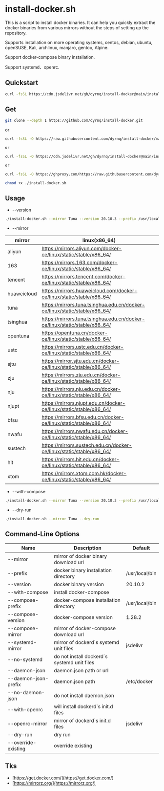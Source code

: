 # install-docker.sh

This is a script to install docker binaries. It can help you quickly extract the docker binaries from various mirrors without the steps of setting up the repository.

Supports installation on more operating systems, centos, debian, ubuntu, openSUSE, Kali, archlinux, manjaro, gentoo, Alpine.

Support docker-compose binary installation.

Support systemd、openrc.

## Quickstart

```bash
curl -fsSL https://cdn.jsdelivr.net/gh/dyrnq/install-docker@main/install-docker.sh | bash -s docker --mirror Tuna --version 20.10.4 --with-compose --compose-version 1.28.5 --compose-mirror daocloud
```

## Get

```bash
git clone --depth 1 https://github.com/dyrnq/install-docker.git
```

or

```bash
curl -fsSL -O https://raw.githubusercontent.com/dyrnq/install-docker/main/install-docker.sh

or

curl -fsSL -O https://cdn.jsdelivr.net/gh/dyrnq/install-docker@main/install-docker.sh

or

curl -fsSL -O https://ghproxy.com/https://raw.githubusercontent.com/dyrnq/install-docker/main/install-docker.sh

chmod +x ./install-docker.sh
```

## Usage

* --version

```bash
./install-docker.sh --mirror Tuna --version 20.10.3 --prefix /usr/local/bin
```

* --mirror

| mirror             |linux(x86_64)                                                                   |
| -------            | ------------------------------------------------------------------------------ |
| aliyun             |<https://mirrors.aliyun.com/docker-ce/linux/static/stable/x86_64/>              |
| 163                |<https://mirrors.163.com/docker-ce/linux/static/stable/x86_64/>                 |
| tencent            |<https://mirrors.tencent.com/docker-ce/linux/static/stable/x86_64/>             |
| huaweicloud        |<https://mirrors.huaweicloud.com/docker-ce/linux/static/stable/x86_64/>         |
| tuna               |<https://mirrors.tuna.tsinghua.edu.cn/docker-ce/linux/static/stable/x86_64/>    |
| tsinghua           |<https://mirrors.tuna.tsinghua.edu.cn/docker-ce/linux/static/stable/x86_64/>    |
| opentuna           |<https://opentuna.cn/docker-ce/linux/static/stable/x86_64/>                     |
| ustc               |<https://mirrors.ustc.edu.cn/docker-ce/linux/static/stable/x86_64/>             |
| sjtu               |<https://mirror.sjtu.edu.cn/docker-ce/linux/static/stable/x86_64/>              |
| zju                |<https://mirrors.zju.edu.cn/docker-ce/linux/static/stable/x86_64/>              |
| nju                |<https://mirrors.nju.edu.cn/docker-ce/linux/static/stable/x86_64/>              |
| njupt              |<https://mirrors.njupt.edu.cn/docker-ce/linux/static/stable/x86_64/>            |
| bfsu               |<https://mirrors.bfsu.edu.cn/docker-ce/linux/static/stable/x86_64/>             |
| nwafu              |<https://mirrors.nwafu.edu.cn/docker-ce/linux/static/stable/x86_64/>            |
| sustech            |<https://mirrors.sustech.edu.cn/docker-ce/linux/static/stable/x86_64/>          |
| hit                |<https://mirrors.hit.edu.cn/docker-ce/linux/static/stable/x86_64/>              |
| xtom               |<https://mirrors.xtom.com.hk/docker-ce/linux/static/stable/x86_64/>             |

* --with-compose

```bash
./install-docker.sh --mirror Tuna --version 20.10.3 --prefix /usr/local/bin --with-compose --compose-version 1.28.2 --compose-mirror daocloud --compose-prefix /usr/local/bin
```

* --dry-run

```bash
./install-docker.sh --mirror Tuna --dry-run
```

## Command-Line Options

| Name                  | Description                                   | Default                                   |
| ----------            | ----------------                              | ----------------------                    |
| --mirror              | mirror of docker binary download url          |                                           |
| --prefix              | docker binary installation directory          | /usr/local/bin                            |
| --version             | docker binary version                         | 20.10.2                                   |
| --with-compose        | install docker-compose                        |                                           |
| --compose-prefix      | docker-compose installation directory         | /usr/local/bin                            |
| --compose-version     | docker-compose version                        | 1.28.2                                    |
| --compose-mirror      | mirror of docker-compose download url         |                                           |
| --systemd-mirror      | mirror of dockerd`s systemd unit files        | jsdelivr                                  |
| --no-systemd          | do not install dockerd`s systemd unit files   |                                           |
| --daemon-json         | daemon.json path or url                       |                                           |
| --daemon-json-prefix  | daemon.json path                              | /etc/docker                               |
| --no-daemon-json      | do not install daemon.json                    |                                           |
| --with-openrc         | will install dockerd`s init.d files           |                                           |
| --openrc-mirror       | mirror of dockerd`s init.d files              | jsdelivr                                  |
| --dry-run             | dry run                                       |                                           |
| --override-existing   | override existing                             |                                           |

## Tks

* [https://get.docker.com/](https://get.docker.com/)
* [https://mirrorz.org/](https://mirrorz.org/)
